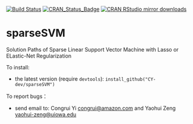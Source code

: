 [![Build Status](https://travis-ci.org/CY-dev/sparseSVM.svg?branch=master)](https://travis-ci.org/CY-dev/sparseSVM)
[![CRAN_Status_Badge](http://www.r-pkg.org/badges/version/sparseSVM)](https://CRAN.R-project.org/package=sparseSVM)
[![CRAN RStudio mirror downloads](http://cranlogs.r-pkg.org/badges/grand-total/sparseSVM)](http://www.r-pkg.org/pkg/sparseSVM)

# sparseSVM
Solution Paths of Sparse Linear Support Vector Machine with Lasso or ELastic-Net Regularization

To install:
* the latest version (require `devtools`): `install_github("CY-dev/sparseSVM")`

To report bugs：
* send email to: Congrui Yi <congrui@amazon.com> and Yaohui Zeng <yaohui-zeng@uiowa.edu>
